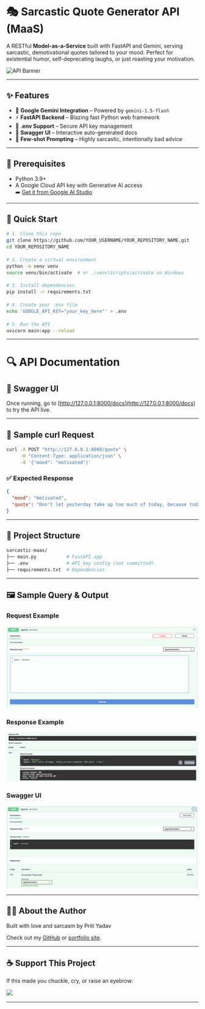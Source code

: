 # 🎭 Sarcastic Quote Generator API (MaaS)

A RESTful **Model-as-a-Service** built with FastAPI and Gemini, serving sarcastic, demotivational quotes tailored to your mood. Perfect for existential humor, self-deprecating laughs, or just roasting your motivation.

![API Banner](https://user-images.githubusercontent.com/18350557/176309783-0785949b-9127-417c-8b55-ab5a4333674e.gif)

---

## ✨ Features

- 🤖 **Google Gemini Integration** – Powered by `gemini-1.5-flash`
- ⚡ **FastAPI Backend** – Blazing fast Python web framework
- 🔐 **.env Support** – Secure API key management
- 📜 **Swagger UI** – Interactive auto-generated docs
- 🧠 **Few-shot Prompting** – Highly sarcastic, intentionally bad advice

---

## 🧰 Prerequisites

- Python 3.9+
- A Google Cloud API key with Generative AI access  
  ➡️ [Get it from Google AI Studio](https://makersuite.google.com/app)

---

## 🚀 Quick Start

```bash
# 1. Clone this repo
git clone https://github.com/YOUR_USERNAME/YOUR_REPOSITORY_NAME.git
cd YOUR_REPOSITORY_NAME

# 2. Create a virtual environment
python -m venv venv
source venv/bin/activate  # or .\venv\Scripts\activate on Windows

# 3. Install dependencies
pip install -r requirements.txt

# 4. Create your .env file
echo 'GOOGLE_API_KEY="your_key_here"' > .env

# 5. Run the API
uvicorn main:app --reload
```

---

# 🔍 API Documentation

## 📘 Swagger UI

Once running, go to [http://127.0.0.1:8000/docs](http://127.0.0.1:8000/docs) to try the API live.

---

## 🧪 Sample curl Request

```bash
curl -X POST "http://127.0.0.1:8000/quote" \
     -H "Content-Type: application/json" \
     -d '{"mood": "motivated"}'
```

### ✅ Expected Response

```json
{
  "mood": "motivated",
  "quote": "Don't let yesterday take up too much of today, because today will probably suck too."
}
```

---

## 📂 Project Structure

```bash
sarcastic-maas/
├── main.py           # FastAPI app
├── .env              # API key config (not committed)
├── requirements.txt  # Dependencies
```

---

## 🖼️ Sample Query & Output

### Request Example

![Request Example](images/request.png)

### Response Example

![Response Example](images/response.png)

### Swagger UI

![Swagger UI](images/swagger.png)

---

## 🧙‍♀️ About the Author

Built with love and sarcasm by Priti Yadav

Check out my [GitHub](https://github.com/pritiyadav888) or [portfolio site](https://pritiyadav.me).

---

## ☕ Support This Project

If this made you chuckle, cry, or raise an eyebrow:

<p align="left">
  <a href="https://www.buymeacoffee.com/pritiyadavN">
    <img src="https://cdn.buymeacoffee.com/buttons/v2/default-yellow.png" width="200" />
  </a>
</p>

---
